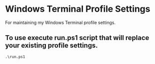 # Windows Terminal Profile Settings
For maintaining my Windows Terminal profile settings.

## To use execute run.ps1 script that will replace your existing profile settings.
```
.\run.ps1
```
